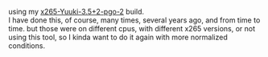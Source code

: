 using my [x265-Yuuki-3.5+2-pgo-2](https://github.com/Mr-Z-2697/x265-Yuuki-Asuna/releases/download/3.5/x265-Yuuki-3.5+2-pgo-2.7z) build.  
I have done this, of course, many times, several years ago, and from time to time. but those were on different cpus, with different x265 versions, or not using this tool, so I kinda want to do it again with more normalized conditions.